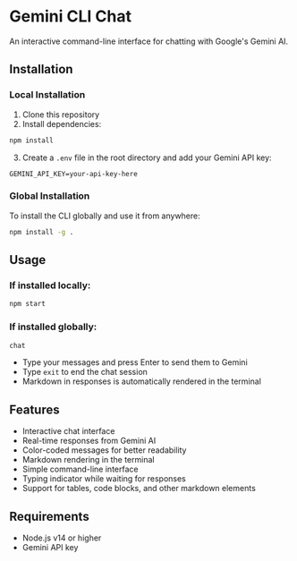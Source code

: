 # Gemini CLI Chat

An interactive command-line interface for chatting with Google's Gemini AI.

## Installation

### Local Installation
1. Clone this repository
2. Install dependencies:
```bash
npm install
```
3. Create a `.env` file in the root directory and add your Gemini API key:
```
GEMINI_API_KEY=your-api-key-here
```

### Global Installation
To install the CLI globally and use it from anywhere:

```bash
npm install -g .
```

## Usage

### If installed locally:
```bash
npm start
```

### If installed globally:
```bash
chat
```

- Type your messages and press Enter to send them to Gemini
- Type `exit` to end the chat session
- Markdown in responses is automatically rendered in the terminal

## Features

- Interactive chat interface
- Real-time responses from Gemini AI
- Color-coded messages for better readability
- Markdown rendering in the terminal
- Simple command-line interface
- Typing indicator while waiting for responses
- Support for tables, code blocks, and other markdown elements

## Requirements

- Node.js v14 or higher
- Gemini API key
